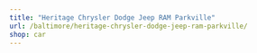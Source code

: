 ```yaml
---
title: "Heritage Chrysler Dodge Jeep RAM Parkville"
url: /baltimore/heritage-chrysler-dodge-jeep-ram-parkville/
shop: car
---
```

